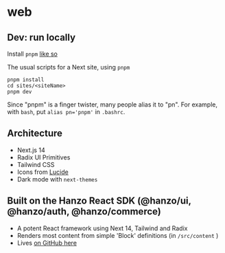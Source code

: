 # web

## Dev: run locally

Install `pnpm` [like so](https://pnpm.io/installation)

The usual scripts for a Next site, using `pnpm`
```
pnpm install
cd sites/<siteName>
pnpm dev
```

Since "pnpm" is a finger twister, many people alias it to "pn". For example, with `bash`, put `alias pn='pnpm'` in `.bashrc`.

## Architecture

- Next.js 14
- Radix UI Primitives
- Tailwind CSS
- Icons from [Lucide](https://lucide.dev)
- Dark mode with `next-themes`

## Built on the Hanzo React SDK (@hanzo/ui, @hanzo/auth, @hanzo/commerce)

- A potent React framework using Next 14, Tailwind and Radix
- Renders most content from simple 'Block' definitions (in `/src/content` )
- Lives [on GitHub here](https://github.com/hanzoai/react-sdk)
